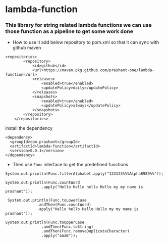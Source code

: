 # lambda-function
### This library for string related lambda functions we can use those function as a pipeline to get some work done

- How to use it
  add below repository to pom.xml so that it can sync with github maven
```
<repositories>
		<repository>
			<id>github</id>
			<url>https://maven.pkg.github.com/prashant-one/lambda-function</url>
			<releases>
				<enabled>true</enabled>
				<updatePolicy>daily</updatePolicy>
			</releases>
			<snapshots>
				<enabled>true</enabled>
				<updatePolicy>always</updatePolicy>
			</snapshots>
		</repository>
	</repositories>
```
 
  install the dependency
  
```
<dependency>
  <groupId>com.prashant</groupId>
  <artifactId>lambda-function</artifactId>
  <version>0.0.1</version>
</dependency>
```

- Then use `Func`  interface to get the predefined functions

```
System.out.println(Func.filterAlphabet.apply("123123%%%Alpha8989%%"));

System.out.println(Func.countWord
                .apply("Hello Hello hello Hello my my name is prashant"));

 System.out.println(Func.toLowerCase
              .andThen(Func.countWord)
              .apply("Hello hello Hello Hello my my name is prashant"));

System.out.println(Func.toUpperCase
                .andThen(Func.toString)
                .andThen(Func.removeDuplicateCharacter)
                .apply("aaaB"));
```




